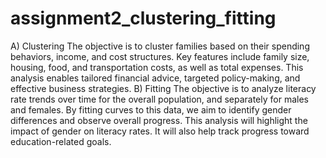 # assignment2_clustering_fitting
A) Clustering
The objective is to cluster families based on their spending behaviors, income, and cost structures. Key features include family size, housing, food, and transportation costs, as well as total expenses. This analysis enables tailored financial advice, targeted policy-making, and effective business strategies. 
B) Fitting
The objective is to analyze literacy rate trends over time for the overall population, and separately for males and females. By fitting curves to this data, we aim to identify gender differences and observe overall progress. This analysis will highlight the impact of gender on literacy rates. It will also help track progress toward education-related goals.
